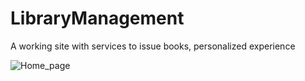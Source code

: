 # LibraryManagement
 A working site with services to issue books, personalized experience

![Home_page](https://user-images.githubusercontent.com/81859848/113552428-c34bc580-9613-11eb-8f64-47f526982f0e.png)
